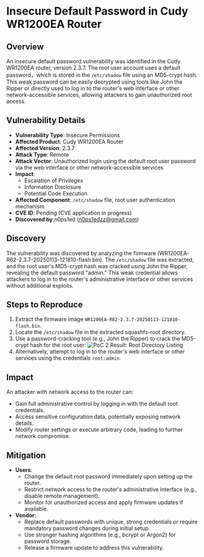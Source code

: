 # Insecure Default Password in Cudy WR1200EA Router

## Overview
An insecure default password vulnerability was identified in the Cudy WR1200EA router, version 2.3.7. The root user account uses a default password，which is stored in the `/etc/shadow` file using an MD5-crypt hash. This weak password can be easily decrypted using tools like John the Ripper or directly used to log in to the router's web interface or other network-accessible services, allowing attackers to gain unauthorized root access.

## Vulnerability Details
- **Vulnerability Type**: Insecure Permissions
- **Affected Product**: Cudy WR1200EA Router
- **Affected Version**: 2.3.7
- **Attack Type**: Remote
- **Attack Vector**: Unauthorized login using the default root user password via the web interface or other network-accessible services
- **Impact**:
  - Escalation of Privileges
  - Information Disclosure
  - Potential Code Execution
- **Affected Component**: `/etc/shadow` file, root user authentication mechanism
- **CVE ID**: Pending (CVE application in progress)
- **Discovered by**:n0ps1ed (n0ps1edzz@gmail.com)

## Discovery
The vulnerability was discovered by analyzing the firmware (WR1200EA-R62-2.3.7-20250113-121810-flash.bin). The `/etc/shadow` file was extracted, and the root user's MD5-crypt hash was cracked using John the Ripper, revealing the default password "admin." This weak credential allows attackers to log in to the router's administrative interface or other services without additional exploits.

## Steps to Reproduce
1. Extract the firmware image `WR1200EA-R62-2.3.7-20250113-121810-flash.bin`.
2. Locate the `/etc/shadow` file in the extracted squashfs-root directory.
3. Use a password-cracking tool (e.g., John the Ripper) to crack the MD5-crypt hash for the root user:
![PoC 2 Result: Root Directory Listing](./imgs/1.png)
4. Alternatively, attempt to log in to the router's web interface or other services using the credentials `root:admin`.

## Impact
An attacker with network access to the router can:
- Gain full administrative control by logging in with the default root credentials.
- Access sensitive configuration data, potentially exposing network details.
- Modify router settings or execute arbitrary code, leading to further network compromise.

## Mitigation
- **Users**:
  - Change the default root password immediately upon setting up the router.
  - Restrict network access to the router's administrative interface (e.g., disable remote management).
  - Monitor for unauthorized access and apply firmware updates if available.
- **Vendor**:
  - Replace default passwords with unique, strong credentials or require mandatory password changes during initial setup.
  - Use stronger hashing algorithms (e.g., bcrypt or Argon2) for password storage.
  - Release a firmware update to address this vulnerability.
